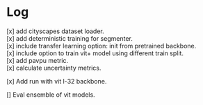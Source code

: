 
# Log

[x] add cityscapes dataset loader. <br />
[x] add deterministic training for segmenter.  <br />
[x] include transfer learning option: init from pretrained backbone. <br />
[x] include option to train vit+ model using different train split. <br />
[x] add pavpu metric. <br />
[x] calculate uncertainty metrics. <br />

[x] Add run with vit l-32 backbone.<br />

[] Eval ensemble of vit models. <br />


